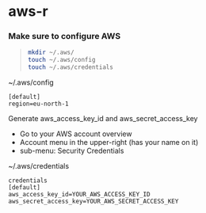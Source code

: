 # aws-r


 ### Make sure to configure AWS



>   ```sh
> mkdir ~/.aws/
> touch ~/.aws/config
> touch ~/.aws/credentials
>   ```


 ~/.aws/config
```
[default]
region=eu-north-1
```

Generate aws_access_key_id and aws_secret_access_key
- Go to your AWS account overview           
- Account menu in the upper-right (has your name on it)         
- sub-menu: Security Credentials           


~/.aws/credentials
```
credentials
[default]
aws_access_key_id=YOUR_AWS_ACCESS_KEY_ID
aws_secret_access_key=YOUR_AWS_SECRET_ACCESS_KEY
```











